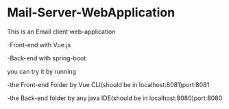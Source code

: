 # Mail-Server-WebApplication
This is an Email client web-application 

-Front-end with Vue.js 

-Back-end with spring-boot

you can try it by running

-the Front-end Folder by Vue CLI(should be in localhost:8081)port:8081

-the Back-end folder by any java IDE(should be in localhost:8080)port:8080

